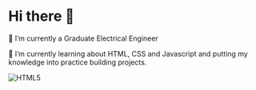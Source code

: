 # Hi there 👋

🔭 I’m currently a Graduate Electrical Engineer

🌱 I’m currently learning about HTML, CSS and Javascript and putting my knowledge into practice building projects.

![HTML5](https://img.shields.io/badge/HTML5-e34f26?style=flat&logo=html5&logoColor=blue)
<!--
**kosiumeigbo/kosiumeigbo** is a ✨ _special_ ✨ repository because its `README.md` (this file) appears on your GitHub profile.

Here are some ideas to get you started:

- 🔭 I’m currently working on ...
- 🌱 I’m currently learning ...
- 👯 I’m looking to collaborate on ...
- 🤔 I’m looking for help with ...
- 💬 Ask me about ...
- 📫 How to reach me: ...
- 😄 Pronouns: ...
- ⚡ Fun fact: ...
-->

